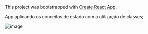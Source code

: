 This project was bootstrapped with [Create React App](https://github.com/facebook/create-react-app).

App aplicando os conceitos de estado com a utilização de classes;

![image](https://user-images.githubusercontent.com/41030657/67923027-464d2e80-fb8b-11e9-8845-ad5219fc7903.png)
